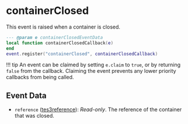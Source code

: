 # containerClosed

This event is raised when a container is closed.

```lua
--- @param e containerClosedEventData
local function containerClosedCallback(e)
end
event.register("containerClosed", containerClosedCallback)
```

!!! tip
	An event can be claimed by setting `e.claim` to `true`, or by returning `false` from the callback. Claiming the event prevents any lower priority callbacks from being called.

## Event Data

* `reference` ([tes3reference](../../types/tes3reference)): *Read-only*. The reference of the container that was closed.

